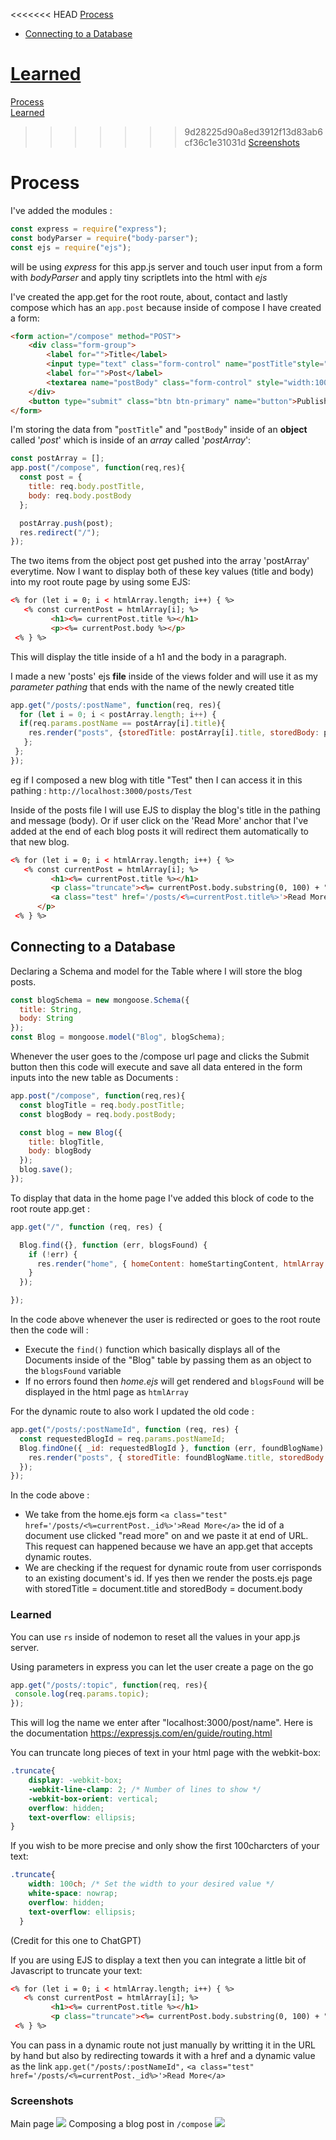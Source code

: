 <<<<<<< HEAD
[Process](#Process)  
 - [Connecting to a Database](#connecting-to-a-database)    

[Learned](#Learned)  
=======
[Process](#process)  
[Learned](#learned)  
>>>>>>> 9d28225d90a8ed3912f13d83ab6cf36c1e31031d
[Screenshots](#screenshots)


# Process
I've added the modules :
```js
const express = require("express");
const bodyParser = require("body-parser");
const ejs = require("ejs");
```
will be using *express* for this app.js server and touch user input from a form with *bodyParser* and apply tiny scriptlets into the html with *ejs*  

I've created the app.get for the root route, about, contact and lastly compose which has an `app.post` because inside of compose I have created a form:
```html
<form action="/compose" method="POST">
    <div class="form-group">
        <label for="">Title</label>
        <input type="text" class="form-control" name="postTitle"style="width:100%;" placeholder="Enter Title" autocomplete="off">
        <label for="">Post</label>
        <textarea name="postBody" class="form-control" style="width:100%;" rows="5" cols="30" placeholder="Enter Text"></textarea>
    </div>
    <button type="submit" class="btn btn-primary" name="button">Publish</button>
</form>
```

I'm storing the data from "`postTitle`" and "`postBody`" inside of an **object** called '*post*' which is inside of an *array* called '*postArray*':
```js
const postArray = [];
app.post("/compose", function(req,res){
  const post = {
    title: req.body.postTitle,
    body: req.body.postBody
  };

  postArray.push(post);
  res.redirect("/");
});
```
The two items from the object post get pushed into the array 'postArray' everytime. Now I want to display both of these key values (title and body) into my root route page by using some EJS:
```html
<% for (let i = 0; i < htmlArray.length; i++) { %>
   <% const currentPost = htmlArray[i]; %>
         <h1><%= currentPost.title %></h1>
         <p><%= currentPost.body %></p>
 <% } %>
 ```
This will display the title inside of a h1 and the body in a paragraph.

I made a new 'posts' ejs **file** inside of the views folder and will use it as my *parameter pathing* that ends with the name of the newly created title
```js
app.get("/posts/:postName", function(req, res){
  for (let i = 0; i < postArray.length; i++) {
  if(req.params.postName == postArray[i].title){
    res.render("posts", {storedTitle: postArray[i].title, storedBody: postArray[i].body});
   };
 };
});
```
eg if I composed a new blog with title "Test" then I can access it in this pathing : `http://localhost:3000/posts/Test`  

Inside of the posts file I will use EJS to display the blog's title in the pathing and message (body). Or if user click on the 'Read More' anchor that I've added at the end of each blog posts it will redirect them automatically to that new blog. 
```html
<% for (let i = 0; i < htmlArray.length; i++) { %>
   <% const currentPost = htmlArray[i]; %>
         <h1><%= currentPost.title %></h1>
         <p class="truncate"><%= currentPost.body.substring(0, 100) + "..." %>
         <a class="test" href='/posts/<%=currentPost.title%>'>Read More</a>
      </p>
 <% } %>
```

## Connecting to a Database

Declaring a Schema and model for the Table where I will store the blog posts. 
```js
const blogSchema = new mongoose.Schema({
  title: String,
  body: String
});
const Blog = mongoose.model("Blog", blogSchema);
```

Whenever the user goes to the /compose url page and clicks the Submit button then this code will execute and save all data entered in the form inputs into the new table as Documents :
```js
app.post("/compose", function(req,res){
  const blogTitle = req.body.postTitle;
  const blogBody = req.body.postBody;

  const blog = new Blog({
    title: blogTitle,
    body: blogBody
  });
  blog.save();
});
```

To display that data in the home page I've added this block of code to the root route app.get : 
```js
app.get("/", function (req, res) {

  Blog.find({}, function (err, blogsFound) {
    if (!err) {
      res.render("home", { homeContent: homeStartingContent, htmlArray: blogsFound });
    }
  });

});
```
In the code above whenever the user is redirected or goes to the root route then the code will :
 - Execute the `find()` function which basically displays all of the Documents inside of the "Blog" table by passing them as an object to the `blogsFound` variable
 - If no errors found then *home.ejs* will get rendered and `blogsFound` will be displayed in the html page as `htmlArray`

For the dynamic route to also work I updated the old code :
```js
app.get("/posts/:postNameId", function (req, res) {
  const requestedBlogId = req.params.postNameId;
  Blog.findOne({ _id: requestedBlogId }, function (err, foundBlogName) {
    res.render("posts", { storedTitle: foundBlogName.title, storedBody: foundBlogName.body });
  });
});
```
In the code above :
 - We take from the home.ejs form `<a class="test" href='/posts/<%=currentPost._id%>'>Read More</a>` the id of a document use clicked "read more" on and we paste it at end of URL. This request can happened because we have an app.get that accepts dynamic routes.
 - We are checking if the request for dynamic route from user corrisponds to an existing document's id. If yes then we render the posts.ejs page with storedTitle = document.title and storedBody = document.body



 ### Learned
 You can use `rs` inside of nodemon to reset all the values in your app.js server.  

 Using parameters in express you can let the user create a page on the go
 ```js
 app.get("/posts/:topic", function(req, res){
  console.log(req.params.topic);
});
```
This will log the name we enter after "localhost:3000/post/name". Here is the documentation https://expressjs.com/en/guide/routing.html  

You can truncate long pieces of text in your html page with the webkit-box:
```css
.truncate{
    display: -webkit-box;
    -webkit-line-clamp: 2; /* Number of lines to show */
    -webkit-box-orient: vertical;
    overflow: hidden;
    text-overflow: ellipsis;
}
```
If you wish to be more precise and only show the first 100charcters of your text:
```css
.truncate{
    width: 100ch; /* Set the width to your desired value */
    white-space: nowrap;
    overflow: hidden;
    text-overflow: ellipsis;
  }
```
(Credit for this one to ChatGPT)

If you are using EJS to display a text then you can integrate a little bit of Javascript to truncate your text:
```html
<% for (let i = 0; i < htmlArray.length; i++) { %>
   <% const currentPost = htmlArray[i]; %>
         <h1><%= currentPost.title %></h1>
         <p class="truncate"><%= currentPost.body.substring(0, 100) + "..." %></p>
 <% } %>
```

You can pass in a dynamic route not just manually by writting it in the URL by hand but also by redirecting towards it with a href and a dynamic value as the link `app.get("/posts/:postNameId",` `<a class="test" href='/posts/<%=currentPost._id%>'>Read More</a>`

### Screenshots

Main page
![](https://media.discordapp.net/attachments/1141016274160328756/1141113779984269392/Screenshot_2023-08-15_at_15-57-51_Daily_Journal.png?width=1360&height=676) 
Composing a blog post in `/compose`
![](https://media.discordapp.net/attachments/1141016274160328756/1141113779380301885/Screenshot_2023-08-15_at_15-58-12_Daily_Journal.png?width=1360&height=676) 